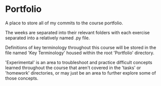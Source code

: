 # Portfolio
A place to store all of my commits to the course portfolio.

The weeks are separated into their relevant folders with each exercise separated into a relatively named .py file.

Definitions of key terminology throughout this course will be stored in the file named 'Key Terminology' housed within the root 'Portfolio' directory.

'Experimental' is an area to troubleshoot and practice difficult concepts learned throughout the course that aren't covered in the 'tasks' or 'homework' directories, or may just be an area to further explore some of those concepts.